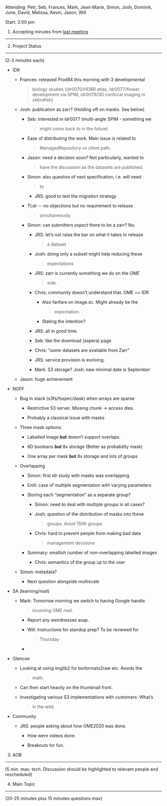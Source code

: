 Attending: Petr, Seb, Frances, Mark, Jean-Marie, Simon, Josh, Dominik,
June, David, Melissa, Kevin, Jason, Will

Start: 2:00 pm

1. Accepting minutes from [<u>last meeting</u>](https://drive.google.com/open?id=0B9Xg53EhqUycZEVHclBwRHNFRGM)
--------------------------------------------------------------------------------------------------------------

2. Project Status
-----------------

(2-3 minutes each)

-   IDR

    -   Frances: released Prod84 this morning with 3 developmental
        > biology studies (idr0070/HDBR atlas, idr0077/flower
        > development via SPIM, idr0079/3D confocal imaging in
        > zebrafish)

    -   Josh: publication as zarr? (Holding off on masks. See below)

        -   Seb: interested in idr0077 (multi-angle SPIM - something we
            > might come back to in the future)

        -   Ease of distributing the work. Main issue is related to
            > ManagedRepository vs client path.

        -   Jason: need a decision soon? Not particularly, wanted to
            > have the discussion as the datasets are published.

        -   Simon: also question of next specification, i.e. will need
            > to

            -   JRS: good to test the migration strategy

        -   Tl;dr -- no objections but no requirement to release
            > simultaneously

        -   Simon: can submitters *expect* there to be a zarr? No.

            -   JRS: let’s not raise the bar on what it takes to release
                > a dataset

            -   Josh: doing only a subset might help reducing these
                > expectations

            -   JRS: zarr is currently something we do on the *OME*
                > side.

            -   Chris: community doesn’t understand that. OME == IDR

                -   Also fanfare on image.sc. Might already be the
                    > expectation.

                -   Stating the intention?

            -   JRS: all in good time.

            -   Seb: like the download (aspera) page

            -   Chris: “*some* datasets are available from Zarr”

            -   JRS: service provision is evolving.

            -   Mark: S3 storage? Josh: new minimal date is September

    -   Jason: huge achievement

-   NGFF

    -   Bug in stack (s3fs/fsspec/dask) when arrays are sparse

        -   Restrictive S3 server. Missing chunk -&gt; access dies.

        -   Probably a classical issue with masks

    -   Three mask options:

        -   Labelled image **but** doesn’t support overlaps.

        -   6D booleans **but** 8x storage (Better as probability mask)

        -   One array per mask **but** 8x storage and lots of groups

    -   Overlapping

        -   Simon: first idr study with masks was overlapping

        -   Emil: case of multiple segmentation with varying parameters

        -   Storing each “segmentation” as a separate group?

            -   Simon: need to deal with multiple groups in all cases?

            -   Josh: question of the distribution of masks into these
                > groups. Avoid 150K groups

            -   Chris: hard to prevent people from making bad data
                > management decisions

        -   Summary: smallish number of non-overlapping labelled images

            -   Chris: semantics of the group up to the user

    -   Simon: metadata?

        -   Next question alongside multiscale

-   SA (learning/mail)

    -   Mark: Tomorrow morning we switch to having Google handle
        > incoming OME mail.

        -   Report any weirdnesses asap.

        -   Will: Instructions for standup prep? To be reviewed for
            > Thursday

        -   

-   Glencoe

    -   Looking at using imglib2 for bioformats2raw etc. Avoids the
        > math.

    -   Can then start heavily on the thumbnail front.

    -   Investigating various S3 implementations with customers. What’s
        > in the wild.

-   Community

    -   JRS: people asking about how OME2020 was done.

        -   How were videos done.

        -   Breakouts for fun.

3. AOB
------

(5 min. max; tech. Discussion should be highlighted to relevant people
and rescheduled)

4. Main Topic
-------------

(20-25 minutes plus 15 minutes questions max)
